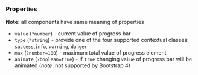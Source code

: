 ### Properties
**Note**: all components have same meaning of properties
  - `value` (`*number`) - current value of progress bar
  - `type` (`*string`) - provide one of the four supported contextual classes:
  `success`,`info`, `warning`, `danger`
  - `max` (`?number=100`) - maximum total value of progress element
  - `animate` (`?boolean=true`) - if `true` changing `value` of progress bar will be animated (*note*: not supported by Bootstrap 4)
